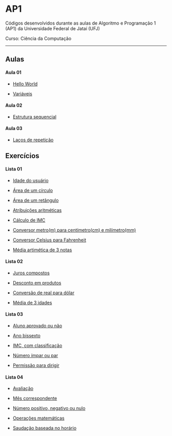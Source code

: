 # AP1
Códigos desenvolvidos durante as aulas de Algoritmo e Programação 1 (AP1) da Universidade Federal de Jataí (UFJ)

Curso: Ciência da Computação

-----------------------------------------------------------------------------------------------------------------
## Aulas

   #### Aula 01

   - [Hello World](https://github.com/Schneiderss/AP1/blob/main/hello_world.c)

   - [Variáveis](https://github.com/Schneiderss/AP1/blob/main/vari%C3%A1veis.c)

   #### Aula 02
   
   - [Estrutura sequencial]()

   #### Aula 03

   - [Laços de repetição]()

## Exercícios

   #### Lista 01
  
   - [Idade do usuário](https://github.com/Schneiderss/AP1/blob/main/idade%20do%20usu%C3%A1rio.c)

   - [Área de um círculo](https://github.com/Schneiderss/AP1/blob/main/area%20de%20um%20circulo.c)

   - [Área de um retângulo](https://github.com/Schneiderss/AP1/blob/main/area%20de%20um%20retangulo.c)

   - [Atribuições aritméticas](https://github.com/Schneiderss/AP1/blob/main/atribuicoes%20aritmeticas.c)

   - [Cálculo de IMC](https://github.com/Schneiderss/AP1/blob/main/calculo%20de%20imc.c)

   - [Conversor metro(m) para centímetro(cm) e milímetro(mm)](https://github.com/Schneiderss/AP1/blob/main/conversor%20(m)%20para%20(cm)%20e%20(mm).c)

   - [Conversor Celsius para Fahrenheit](https://github.com/Schneiderss/AP1/blob/main/conversor%20celsius%20para%20fahrenheit.c)

   - [Média artimética de 3 notas](https://github.com/Schneiderss/AP1/blob/main/media%20aritmetica%20de%203%20notas.c)

   #### Lista 02
  
   - [Juros compostos](https://github.com/Schneiderss/AP1/blob/main/juros%20compostos.c)

   - [Desconto em produtos](https://github.com/Schneiderss/AP1/blob/main/desconto%20em%20produtos.c)

   - [Conversão de real para dólar](https://github.com/Schneiderss/AP1/blob/main/convers%C3%A3o%20de%20real%20para%20dolar.c)

   - [Média de 3 idades](https://github.com/Schneiderss/AP1/blob/main/media%20de%203%20idades.c)

   #### Lista 03

   - [Aluno aprovado ou não](https://github.com/Schneiderss/AP1/blob/main/aluno%20aprovado%20ou%20nao.c)

   - [Ano bissexto](https://github.com/Schneiderss/AP1/blob/main/ano%20bissexto.c)

   - [IMC, com classificação](https://github.com/Schneiderss/AP1/blob/main/imc.c)

   - [Número ímpar ou par](https://github.com/Schneiderss/AP1/blob/main/numero%20impar%20ou%20par.c)

   - [Permissão para dirigir](https://github.com/Schneiderss/AP1/blob/main/permissao%20para%20dirigir.c)

   #### Lista 04

   - [Avaliação](https://github.com/Schneiderss/AP1/blob/main/avaliacao.c)

   - [Mês correspondente](https://github.com/Schneiderss/AP1/blob/main/mes%20correspondente.c)

   - [Número positivo, negativo ou nulo](https://github.com/Schneiderss/AP1/blob/main/numero%20positivo%2C%20negativo%20ou%20nulo.c)

   - [Operações matemáticas](https://github.com/Schneiderss/AP1/blob/main/operacoes%20matematicas.c)

   - [Saudação baseada no horário](https://github.com/Schneiderss/AP1/blob/main/sauda%C3%A7ao%20baseada%20no%20horario.c)

   
